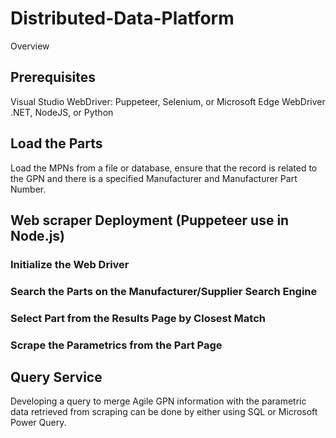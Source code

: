 # Distributed-Data-Platform

Overview

## Prerequisites
Visual Studio
WebDriver: Puppeteer, Selenium, or Microsoft Edge WebDriver
.NET, NodeJS, or Python

## Load the Parts
Load the MPNs from a file or database, ensure that the record is related to the GPN and there is a specified Manufacturer and Manufacturer Part Number. 

## Web scraper Deployment (Puppeteer use in Node.js)

### Initialize the Web Driver

### Search the Parts on the Manufacturer/Supplier Search Engine

### Select Part from the Results Page by Closest Match

### Scrape the Parametrics from the Part Page

## Query Service

Developing a query to merge Agile GPN information with the parametric data retrieved from scraping can be done by either using SQL or Microsoft Power Query.
